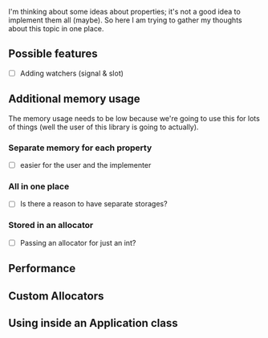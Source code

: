 I'm thinking about some ideas about properties; it's not a good idea to implement them all (maybe). So here I am trying to gather my thoughts about this topic in one place.

## Possible features

- [ ] Adding watchers (signal & slot)

## Additional memory usage

The memory usage needs to be low because we're going to use this for lots of things (well the user of this library is going to actually).

### Separate memory for each property

- [ ] easier for the user and the implementer


### All in one place

- [ ] Is there a reason to have separate storages?

### Stored in an allocator

- [ ] Passing an allocator for just an int?

## Performance

## Custom Allocators

## Using inside an Application class

